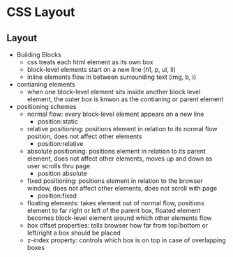 # CSS Layout

## Layout
- Building Blocks
  - css treats each html element as its own box
  - block-level elements start on a new line (h1, p, ul, li)
  - inline elements flow in between surrounding text (img, b, i)
- contianing elements
  - when one block-level element sits inside another block level element, the outer box is knwon as the contianing or parent element
- positioning schemes
  - normal flow: every block-level element appears on a new line
    - position:static
  - relative positioning: positions element in relation to its normal flow position, does not affect other elements
    - position:relative
  - absolute positioning: positions element in relation to its parent element, does not affect other elements, moves up and down as user scrolls thru page
    - position absolute
  - fixed positioning: positions element in relation to the browser window, does not affect other elements, does not scroll with page
    - position:fixed
  - floating elements: takes element out of normal flow, positions element to far right or left of the parent box, floated element becomes block-level element around which other elements flow 
  - box offset properties: tells browser how far from top/bottom or left/right a box should be placed
  - z-index property: controls which box is on top in case of overlapping boxes